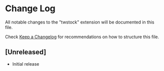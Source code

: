 # Change Log

All notable changes to the "twstock" extension will be documented in this file.

Check [Keep a Changelog](http://keepachangelog.com/) for recommendations on how to structure this file.

## [Unreleased]

- Initial release